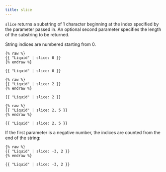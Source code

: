 ```yaml
---
title: slice
---
```


`slice` returns a substring of 1 character beginning at the index specified by the parameter passed in. An optional second parameter specifies the length of the substring to be returned.

String indices are numbered starting from 0.

```liquid
{% raw %}
{{ "Liquid" | slice: 0 }}
{% endraw %}
```

```text
{{ "Liquid" | slice: 0 }}
```

```liquid
{% raw %}
{{ "Liquid" | slice: 2 }}
{% endraw %}
```

```text
{{ "Liquid" | slice: 2 }}
```

```liquid
{% raw %}
{{ "Liquid" | slice: 2, 5 }}
{% endraw %}
```

```text
{{ "Liquid" | slice: 2, 5 }}
```

If the first parameter is a negative number, the indices are counted from the end of the string:

```liquid
{% raw %}
{{ "Liquid" | slice: -3, 2 }}
{% endraw %}
```

```text
{{ "Liquid" | slice: -3, 2 }}
```
